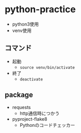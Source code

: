 # python-practice

- python3使用
- venv使用

## コマンド

- 起動
  - `source venv/bin/activate`
- 終了
  - `deactivate`

## package

- requests
  - http通信時につかう
- pyproject-flake8
  - Pythonのコードチェッカー
